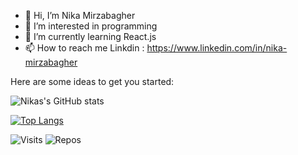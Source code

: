 - 👋 Hi, I’m Nika Mirzabagher
- 👀 I’m interested in programming
- 🌱 I’m currently learning React.js
- 📫 How to reach me Linkdin : https://www.linkedin.com/in/nika-mirzabagher


Here are some ideas to get you started:

![Nikas's GitHub stats](https://github-readme-stats.vercel.app/api?username=nibaka&show_icons=true&theme=radical)

<!-- [![Readme Card](https://github-readme-stats.vercel.app/api/pin/?username=nibaka &show_owner=true&repo=authman&theme=tokyonight)](https://github.com/anuraghazra/github-readme-stats) -->


<!-- [![Top Langs](https://github-readme-stats.vercel.app/api/top-langs/?username=nibaka&langs_count=8&theme=merko)](https://github.com/anuraghazra/github-readme-stats) -->
[![Top Langs](https://github-readme-stats.vercel.app/api/top-langs/?username=nibaka&layout=compact&theme=gruvbox)](https://github.com/anuraghazra/github-readme-stats)


![Visits](https://badges.pufler.dev/visits/nibaka/nibaka)
![Repos](https://badges.pufler.dev/repos/nibaka)



